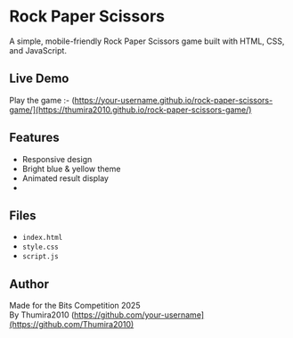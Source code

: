 # Rock Paper Scissors 

A simple, mobile-friendly Rock Paper Scissors game built with HTML, CSS, and JavaScript.
## Live Demo
Play the game :- (https://your-username.github.io/rock-paper-scissors-game/](https://thumira2010.github.io/rock-paper-scissors-game/)

## Features
- Responsive design
- Bright blue & yellow theme
- Animated result display
- 
## Files
- `index.html`
- `style.css`
- `script.js`

## Author
Made for the Bits Competition 2025  
By Thumira2010 (https://github.com/your-username](https://github.com/Thumira2010)

